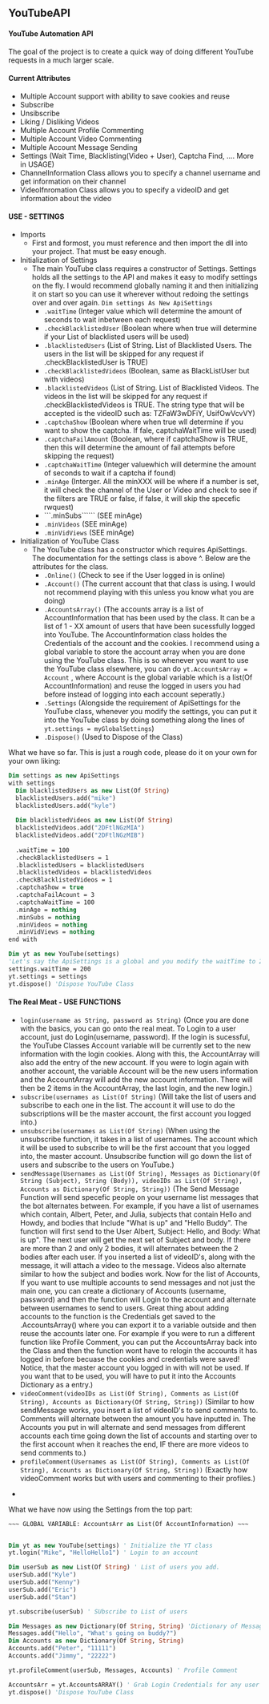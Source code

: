 YouTubeAPI
--------

#### YouTube Automation API ####

The goal of the project is to create a quick way of doing different YouTube requests in a much larger scale.


#### Current Attributes ####
- Multiple Account support with ability to save cookies and reuse
- Subscribe
- Unsibscribe
- Liking / Disliking Videos
- Multiple Account Profile Commenting
- Multiple Account Video Commenting
- Multiple Account Message Sending
- Settings (Wait Time, Blacklisting(Video + User), Captcha Find, .... More in USAGE)
- ChannelInformation Class allows you to specify a channel username and get information on their channel
- VideoIfnromation Class allows you to specify a videoID and get information about the video

#### USE - SETTINGS ####

- Imports
  - First and formost, you must reference and then import the dll into your project. That must be easy enough.
- Initialization of Settings
  - The main YouTube class requires a constructor of Settings. Settings holds all the settings to the API and makes it easy to modify settings on the fly. I would recommend globally naming it and then initializing it on start so you can use it wherever without redoing the settings over and over again. ```Dim settings As New ApiSettings```
    - ```.waitTime``` (Integer value which will determine the amount of seconds to wait inbetween each request)
    - ```.checkBlacklistedUser``` (Boolean where when true will determine if your List of blacklisted users will be used)
    - ```.blacklistedUsers``` (List of String. List of Blacklisted Users. The users in the list will be skipped for any request if .checkBlacklistedUser is TRUE)
    - ```.checkBlacklistedVideos``` (Boolean, same as BlackListUser but with videos)
    - ```.blacklistedVideos``` (List of String. List of Blacklisted Videos. The videos in the list will be skipped for any request if .checkBlacklistedVideos is TRUE. The string type that will be accepted is the videoID such as: TZFaW3wDFiY, UsifOwVcvVY)
    - ```.captchaShow``` (Boolean where when true wll determine if you want to show the captcha. If fale, captchaWaitTime will be used)
    - ```.captchaFailAmount``` (Boolean, where if captchaShow is TRUE, then this will determine the amount of fail attempts before skipping the request)
    - ```.captchaWaitTime``` (Integer valuewhich will determine the amount of seconds to wait if a captcha if found)
    - ```.minAge``` (Interger. All the minXXX will be where if a number is set, it will check the channel of the User or Video and check to see if the filters are TRUE or false, if false, it will skip the specefic rwquest)
    - ```.minSubs`````` (SEE minAge)
    - ```.minVideos``` (SEE minAge)
    - ```.minVidViews``` (SEE minAge)
- Initialization of YouTube Class
  - The YouTube class has a constructor which requires ApiSettings. The documentation for the settings class is above ^. Below are the attributes for the class.
    - ```.Online()``` (Check to see if the User logged in is online)
    - ```.Account()``` (The current account that that class is using. I would not recommend playing with this unless you know what you are doing)
    - ```.AccountsArray()``` (The accounts array is a list of AccountInformation that has been used by the class. It can be a list of 1 - XX amount of users that have been sucessfully logged into YouTube. The AccountInformation class holdes the Credentials of the account and the cookies. I recommend using a global variable to store the account array when you are done using the YouTube class. This is so whenever you want to use the YouTube class elsewhere, you can do ```yt.AccountsArray = Account``` , where Account is the global variable which is a list(Of AccountInformation) and reuse the logged in users you had before instead of logging into each account seperatly.)
    - ```.Settings``` (Alongside the requirement of ApiSettings for the YouTube class, whenever you modify the settings, you can put it into the YouTube class by doing something along the lines of ```yt.settings = myGlobalSettings```)
    - ```.Dispose()``` (Used to Dispose of the Class)

What we have so far. This is just a rough code, please do it on your own for your own liking:
```vb
Dim settings as new ApiSettings
with settings
  Dim blacklistedUsers as new List(Of String)
  blacklistedUsers.add("mike")
  blacklistedUsers.add("kyle")
  
  Dim blacklistedVideos as new List(Of String)
  blacklistedVideos.add("2DFtlNGzMIA")
  blacklistedVideos.add("2DFtlNGzMIB")
  
  .waitTime = 100
  .checkBlacklistedUsers = 1
  .blacklistedUsers = blacklistedUsers
  .blacklistedVideos = blacklistedVideos
  .checkBlacklistedVideos = 1
  .captchaShow = true
  .captchaFailAcount = 3
  .captchaWaitTime = 100
  .minAge = nothing
  .minSubs = nothing
  .minVideos = nothing
  .minVidViews = nothing
end with

Dim yt as new YouTube(settings)
'Let's say the ApiSettings is a global and you modify the waitTime to 200. You can update the YT class with the new values.
settings.waitTime = 200
yt.settings = settings
yt.dispose() 'Dispose YouTube Class
```

#### The Real Meat - USE FUNCTIONS ####
- ```login(username as String, password as String)``` (Once you are done with the basics, you can go onto the real meat. To Login to a user account, just do Login(username, password). If the login is sucessful, the YouTube Classes Account variable will be currently set to the new information with the login cookies. Along with this, the AccountArray will also add the entry of the new account. If you were to login again with another account, the variable Account will be the new users information and the AccountArray will add the new account information. There will then be 2 items in the AccountArray, the last login, and the new login.)
- ```subscribe(usernames as List(Of String)``` (Will take the list of users and subscribe to each one in the list. The account it will use to do the subscriptions will be the master account, the first account you logged into.)
- ```unsubscribe(usernames as List(Of String)``` (When using the unsubscribe function, it takes in a list of usernames. The account which it will be used to subscribe to will be the first account that you logged into, the master account. Unsubscribe function will go down the list of users and subscribe to the users on YouTube.)
- ```sendMessage(Usernames as List(Of String), Messages as Dictionary(Of String (Subject), String (Body)), videoIDs as List(Of String), Accounts as Dictionary(Of String, String))``` (The Send Message Function will send specefic people on your username list messages that the bot alternates between. For example, if you have a list of usernames which contain, Albert, Peter, and Julia, subjects that contain Hello and Howdy, and bodies that Include "What is up" and "Hello Buddy". The function will first send to the User Albert, Subject: Hello, and Body: What is up". The next user will get the next set of Subject and body. If there are more than 2 and only 2 bodies, it will alternates between the 2 bodies after each user. If you inserted a list of videoID's, along with the message, it will attach a video to the message. Videos also alternate similar to how the subject and bodies work. Now for the list of Accounts, If you want to use multiple accounts to send messages and not just the main one, you can create a dictionary of Accounts (username, password) and then the function will Login to the account and alternate between usernames to send to users. Great thing about adding accounts to the function is the Credentials get saved to the .AccountsArray() where you can export it to a variable outside and then reuse the accounts later one. For example if you were to run a different function like Profile Comment, you can put the AccountsArray back into the Class and then the function wont have to relogin the accounts it has logged in before becuase the cookies and credentials were saved! Notice, that the master account you logged in with will not be used. If you want that to be used, you will have to put it into the Accounts Dictionary as a entry.)
- ```videoComment(videoIDs as List(Of String), Comments as List(Of String), Accounts as Dictionary(Of String, String))``` (Similar to how sendMessage works, you insert a list of videoID's to send comments to. Comments will alternate between the amount you have inputted in. The Accounts you put in will alternate and send messages from different accounts each time going down the list of accounts and starting over to the first account when it reaches the end, IF there are more videos to send comments to.)
- ```profileComment(Usernames as List(Of String), Comments as List(Of String), Accounts as Dictionary(Of String, String))``` (Exactly how videoComment works but with users and commenting to their profiles.)
- ```LDlVideos(VideoIDs as List(Of String), Accounts as Dictionary(Of String, String), Options as Boolean) (Allows you to Like / Dislike videos. Currently Supports only 1 account and not multiple account logging in. In order to specify whether you want to Like / Dislike, you will set the options variables. If Options = False, then it will dislike videos. If Options = True, it will like videos.)
What we have now using the Settings from the top part:

```vb
~~~ GLOBAL VARIABLE: AccountsArr as List(Of AccountInformation) ~~~


Dim yt as new YouTube(settings) ' Initialize the YT class
yt.login("Mike", "HelloHello1") ' Login to an account

Dim userSub as new List(Of String) ' List of users you add.
userSub.add("Kyle")
userSub.add("Kenny")
userSub.add("Eric")
userSub.add("Stan")

yt.subscribe(userSub) ' SUbscribe to List of users

Dim Messages as new Dictionary(Of String, String) 'Dictionary of Messages(Subject, Body)
Messages.add("Hello", "What's going on buddy?")
Dim Accounts as new Dictionary(Of String, String)
Accounts.add("Peter", "11111")
Accounts.add("Jimmy", "22222")

yt.profileComment(userSub, Messages, Accounts) ' Profile Comment

AccountsArr = yt.AccountsARRAY() ' Grab Login Credentials for any user you have logged into for use later on.
yt.dispose() 'Dispose YouTube Class
```
